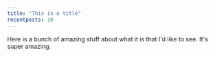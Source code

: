 ```yaml
---
title: "This is a title"
recentposts: 10
---
```


Here is a bunch of amazing stuff about what it is that I'd like to see.  It's super amazing.
